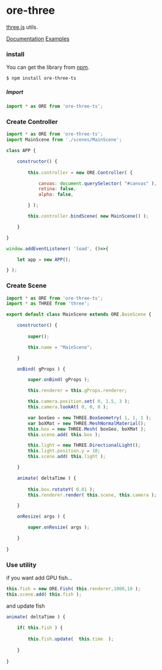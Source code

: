 # ore-three
[three.js]( https://github.com/mrdoob/three.js ) utils.

[Documentation](https://ukonpower.github.io/ore-three-ts/)
[Examples]( https://github.com/ukonpower/ore-three-ts/tree/master/examples/js )


### install
You can get the library from [npm]( https://www.npmjs.com/package/ore-three-ts ).

```bash
$ npm install ore-three-ts
```

##### Import

```javascript
import * as ORE from 'ore-three-ts';
```

### Create Controller

```javascript
import * as ORE from 'ore-three-ts';
import MainScene from './scenes/MainScene';

class APP {

	constructor() {
		
		this.controller = new ORE.Controller( {

			canvas: document.querySelector( "#canvas" ),
			retina: false,
			alpha: false,

		} );

		this.controller.bindScene( new MainScene() );

	}

}

window.addEventListener( 'load', ()=>{

	let app = new APP();

} );
```

### Create Scene

```javascript
import * as ORE from 'ore-three-ts';
import * as THREE from 'three';

export default class MainScene extends ORE.BaseScene {

	constructor() {
		
		super();

		this.name = "MainScene";

	}

	onBind( gProps ) {

		super.onBind( gProps );

		this.renderer = this.gProps.renderer;

		this.camera.position.set( 0, 1.5, 3 );
		this.camera.lookAt( 0, 0, 0 );

		var boxGeo = new THREE.BoxGeometry( 1, 1, 1 );
		var boXMat = new THREE.MeshNormalMaterial();
		this.box = new THREE.Mesh( boxGeo, boXMat );
		this.scene.add( this.box );

		this.light = new THREE.DirectionalLight();
		this.light.position.y = 10;
		this.scene.add( this.light );		

	}

	animate( deltaTime ) {
		
		this.box.rotateY( 0.01 );
		this.renderer.render( this.scene, this.camera );

	}

	onResize( args ) {

		super.onResize( args );

	}
	
}
```

### Use utility
if you want add GPU fish...

```javascript
this.fish = new ORE.Fish( this.renderer,1000,10 );
this.scene.add( this.fish );
```

and update fish

```javascript
animate( deltaTime ) {
    
    if( this.fish ) {
    
        this.fish.update(  this.time  );
    
    }
    
}
```


